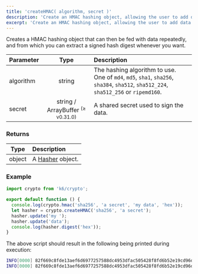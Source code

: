 ```yaml
---
title: 'createHMAC( algorithm, secret )'
description: 'Create an HMAC hashing object, allowing the user to add data to hash multiple times, and extract hash digests along the way.'
excerpt: 'Create an HMAC hashing object, allowing the user to add data to hash multiple times, and extract hash digests along the way.'
---
```


Creates a HMAC hashing object that can then be fed with data repeatedly, and from which you can extract a signed hash digest whenever you want.

| Parameter |  Type  | Description                                                                                                                         |
| --------- | :----: | :---------------------------------------------------------------------------------------------------------------------------------- |
| algorithm | string | The hashing algorithm to use. One of `md4`, `md5`, `sha1`, `sha256`, `sha384`, `sha512`, `sha512_224`, `sha512_256` or `ripemd160`. |
| secret    | string / ArrayBuffer <sup>(≥ v0.31.0)</sup> | A shared secret used to sign the data.                                                                                |

### Returns

| Type   | Description                                          |
| ------ | :--------------------------------------------------- |
| object | A [Hasher](/javascript-api/k6-crypto/hasher) object. |

### Example

<CodeGroup labels={[]} lineNumbers={[true]}>

```javascript
import crypto from 'k6/crypto';

export default function () {
  console.log(crypto.hmac('sha256', 'a secret', 'my data', 'hex'));
  let hasher = crypto.createHMAC('sha256', 'a secret');
  hasher.update('my ');
  hasher.update('data');
  console.log(hasher.digest('hex'));
}
```

</CodeGroup>

The above script should result in the following being printed during execution:

```bash
INFO[0000] 82f669c8fde13aef6d6977257588dc4953dfac505428f8fd6b52e19cd96d7ea5
INFO[0000] 82f669c8fde13aef6d6977257588dc4953dfac505428f8fd6b52e19cd96d7ea5
```
